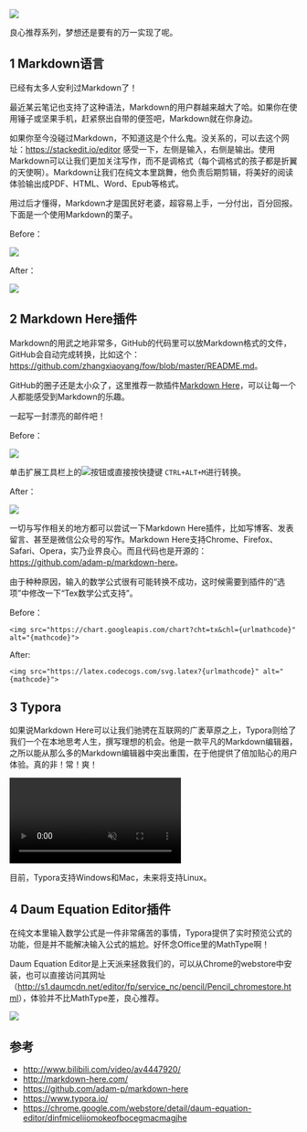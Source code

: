 ![](liangxintuijian.png)

良心推荐系列，梦想还是要有的万一实现了呢。

<!--more-->

## 1 Markdown语言

已经有太多人安利过Markdown了！

最近某云笔记也支持了这种语法，Markdown的用户群越来越大了哈。如果你在使用锤子或坚果手机，赶紧祭出自带的便签吧，Markdown就在你身边。

如果你至今没碰过Markdown，不知道这是个什么鬼。没关系的，可以去这个网址：<https://stackedit.io/editor> 感受一下，左侧是输入，右侧是输出。使用Markdown可以让我们更加关注写作，而不是调格式（每个调格式的孩子都是折翼的天使啊）。Markdown让我们在纯文本里跳舞，他负责后期剪辑，将美好的阅读体验输出成PDF、HTML、Word、Epub等格式。

用过后才懂得，Markdown才是国民好老婆，超容易上手，一分付出，百分回报。下面是一个使用Markdown的栗子。

Before：

![](markdown-demo-before.png)

After：

![](markdown-demo-after.png)

## 2 Markdown Here插件 

Markdown的用武之地非常多，GitHub的代码里可以放Markdown格式的文件，GitHub会自动完成转换，比如这个：<https://github.com/zhangxiaoyang/fow/blob/master/README.md>。

GitHub的圈子还是太小众了，这里推荐一款插件[Markdown Here](http://markdown-here.com/)，可以让每一个人都能感受到Markdown的乐趣。

一起写一封漂亮的邮件吧！

Before：

![](markdown-email-before.png)

单击扩展工具栏上的![](markdownhere-logo.png)按钮或直接按快捷键 `CTRL+ALT+M`进行转换。

After：

![](markdown-email-after.png)

一切与写作相关的地方都可以尝试一下Markdown Here插件，比如写博客、发表留言、甚至是微信公众号的写作。Markdown Here支持Chrome、Firefox、Safari、Opera，实乃业界良心。而且代码也是开源的：<https://github.com/adam-p/markdown-here>。

由于种种原因，输入的数学公式很有可能转换不成功，这时候需要到插件的“选项”中修改一下“Tex数学公式支持”。

Before：

`<img src="https://chart.googleapis.com/chart?cht=tx&chl={urlmathcode}" alt="{mathcode}">`

After:

`<img src="https://latex.codecogs.com/svg.latex?{urlmathcode}" alt="{mathcode}">`



## 3 Typora 

如果说Markdown Here可以让我们驰骋在互联网的广袤草原之上，Typora则给了我们一个在本地思考人生，撰写理想的机会。他是一款平凡的Markdown编辑器，之所以能从那么多的Markdown编辑器中突出重围，在于他提供了倍加贴心的用户体验。真的非！常！爽！

<video src="https://www.typora.io/img/beta.mov" type="video/h.264" autoplay="autoplay" muted="muted" preload="preload" loop="loop"></video>

目前，Typora支持Windows和Mac，未来将支持Linux。

## 4 Daum Equation Editor插件 

在纯文本里输入数学公式是一件非常痛苦的事情，Typora提供了实时预览公式的功能，但是并不能解决输入公式的尴尬。好怀念Office里的MathType啊！

Daum Equation Editor是上天派来拯救我们的，可以从Chrome的webstore中安装，也可以直接访问其网址（<http://s1.daumcdn.net/editor/fp/service_nc/pencil/Pencil_chromestore.html>），体验并不比MathType差，良心推荐。

![](equation-editor-logo.png)

## 参考

- <http://www.bilibili.com/video/av4447920/>
- <http://markdown-here.com/>
- <https://github.com/adam-p/markdown-here>
- <https://www.typora.io/>
- <https://chrome.google.com/webstore/detail/daum-equation-editor/dinfmiceliiomokeofbocegmacmagjhe>
